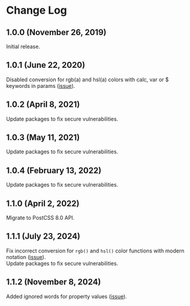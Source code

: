 # Change Log


## 1.0.0 (November 26, 2019)
Initial release.

## 1.0.1 (June 22, 2020)
Disabled conversion for rgb(a) and hsl(a) colors with calc, var or $ keywords in params ([issue](https://github.com/EdMSL/postcss-color-converter/issues/2)).

## 1.0.2 (April 8, 2021)
Update packages to fix secure vulnerabilities.

## 1.0.3 (May 11, 2021)
Update packages to fix secure vulnerabilities.

## 1.0.4 (February 13, 2022)
Update packages to fix secure vulnerabilities.

## 1.1.0 (April 2, 2022)
Migrate to PostCSS 8.0 API.

## 1.1.1 (July 23, 2024)
Fix incorrect conversion for `rgb()` and `hsl()` color functions with modern notation ([issue](https://github.com/EdMSL/postcss-color-converter/issues/18)).<br>
Update packages to fix secure vulnerabilities.

## 1.1.2 (November 8, 2024)
Added ignored words for property values ([issue](https://github.com/EdMSL/postcss-color-converter/issues/20)).
